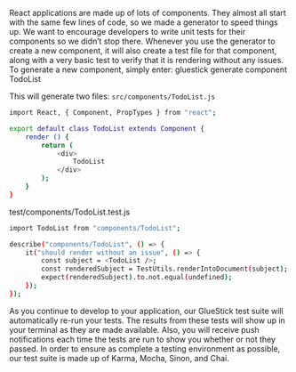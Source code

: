 React applications are made up of lots of components. They almost all start with the same few lines of code, so we made a generator to speed things up. We want to encourage developers to write unit tests for their components so we didn’t stop there. Whenever you use the generator to create a new component, it will also create a test file for that component, along with a very basic test to verify that it is rendering without any issues. To generate a new component, simply enter: gluestick generate component TodoList

This will generate two files: ```src/components/TodoList.js```


```bash
import React, { Component, PropTypes } from "react";

export default class TodoList extends Component {
    render () {
        return (
            <div>
                TodoList
            </div>
        );
    }
}
```
test/components/TodoList.test.js

```bash
import TodoList from "components/TodoList";

describe("components/TodoList", () => {
    it("should render without an issue", () => {
        const subject = <TodoList />;
        const renderedSubject = TestUtils.renderIntoDocument(subject);
        expect(renderedSubject).to.not.equal(undefined);
    });
});
```


As you continue to develop to your application, our GlueStick test suite will automatically re-run your tests. The results from these tests will show up in your terminal as they are made available. Also, you will receive push notifications each time the tests are run to show you whether or not they passed. In order to ensure as complete a testing environment as possible, our test suite is made up of Karma, Mocha, Sinon, and Chai.